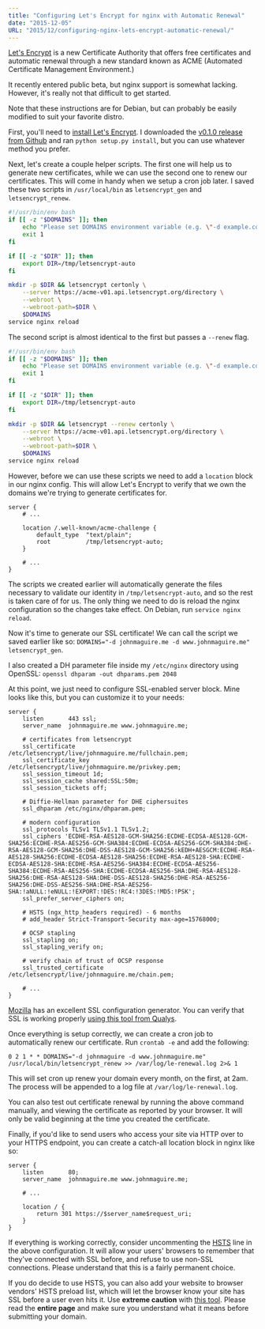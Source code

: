 ```yaml
---
title: "Configuring Let's Encrypt for nginx with Automatic Renewal"
date: "2015-12-05"
URL: "2015/12/configuring-nginx-lets-encrypt-automatic-renewal/"
---
```


[Let's Encrypt](https://letsencrypt.org) is a new Certificate Authority that offers free certificates and automatic renewal through a new standard known as ACME (Automated Certificate Management Environment.)

It recently entered public beta, but nginx support is somewhat lacking. However, it's really not that difficult to get started.

Note that these instructions are for Debian, but can probably be easily modified to suit your favorite distro.

First, you'll need to [install Let's Encrypt](https://letsencrypt.readthedocs.org/en/latest/using.html#installation). I downloaded the [v0.1.0 release from Github](https://github.com/letsencrypt/letsencrypt/releases) and ran `python setup.py install`, but you can use whatever method you prefer.

Next, let's create a couple helper scripts. The first one will help us to generate new certificates, while we can use the second one to renew our certificates. This will come in handy when we setup a cron job later. I saved these two scripts in `/usr/local/bin` as `letsencrypt_gen` and `letsencrypt_renew`.

```bash
#!/usr/bin/env bash
if [[ -z "$DOMAINS" ]]; then
    echo "Please set DOMAINS environment variable (e.g. \"-d example.com -d www.example.com\")"
    exit 1
fi

if [[ -z "$DIR" ]]; then
    export DIR=/tmp/letsencrypt-auto
fi

mkdir -p $DIR && letsencrypt certonly \
    --server https://acme-v01.api.letsencrypt.org/directory \
    --webroot \
    --webroot-path=$DIR \
    $DOMAINS
service nginx reload
```

The second script is almost identical to the first but passes a `--renew` flag.

```bash
#!/usr/bin/env bash
if [[ -z "$DOMAINS" ]]; then
    echo "Please set DOMAINS environment variable (e.g. \"-d example.com -d www.example.com\")"
    exit 1
fi

if [[ -z "$DIR" ]]; then
    export DIR=/tmp/letsencrypt-auto
fi

mkdir -p $DIR && letsencrypt --renew certonly \
    --server https://acme-v01.api.letsencrypt.org/directory \
    --webroot \
    --webroot-path=$DIR \
    $DOMAINS
service nginx reload
```

However, before we can use these scripts we need to add a `location` block in our nginx config. This will allow Let's Encrypt to verify that we own the domains we're trying to generate certificates for.

```
server {
	# ...

	location /.well-known/acme-challenge {
		default_type  "text/plain";
		root          /tmp/letsencrypt-auto;
	}

	# ...
}
```

The scripts we created earlier will automatically generate the files necessary to validate our identity in `/tmp/letsencrypt-auto`, and so the rest is taken care of for us. The only thing we need to do is reload the nginx configuration so the changes take effect. On Debian, run `service nginx reload`.

Now it's time to generate our SSL certificate! We can call the script we saved earlier like so: `DOMAINS="-d johnmaguire.me -d www.johnmaguire.me" letsencrypt_gen`.

I also created a DH parameter file inside my `/etc/nginx` directory using OpenSSL: `openssl dhparam -out dhparams.pem 2048`

At this point, we just need to configure SSL-enabled server block. Mine looks like this, but you can customize it to your needs:

```
server {
	listen       443 ssl;
	server_name  johnmaguire.me www.johnmaguire.me;

	# certificates from letsencrypt
	ssl_certificate      /etc/letsencrypt/live/johnmaguire.me/fullchain.pem;
	ssl_certificate_key  /etc/letsencrypt/live/johnmaguire.me/privkey.pem;
	ssl_session_timeout 1d;
	ssl_session_cache shared:SSL:50m;
	ssl_session_tickets off;

	# Diffie-Hellman parameter for DHE ciphersuites
	ssl_dhparam /etc/nginx/dhparam.pem;

	# modern configuration
	ssl_protocols TLSv1 TLSv1.1 TLSv1.2;
	ssl_ciphers 'ECDHE-RSA-AES128-GCM-SHA256:ECDHE-ECDSA-AES128-GCM-SHA256:ECDHE-RSA-AES256-GCM-SHA384:ECDHE-ECDSA-AES256-GCM-SHA384:DHE-RSA-AES128-GCM-SHA256:DHE-DSS-AES128-GCM-SHA256:kEDH+AESGCM:ECDHE-RSA-AES128-SHA256:ECDHE-ECDSA-AES128-SHA256:ECDHE-RSA-AES128-SHA:ECDHE-ECDSA-AES128-SHA:ECDHE-RSA-AES256-SHA384:ECDHE-ECDSA-AES256-SHA384:ECDHE-RSA-AES256-SHA:ECDHE-ECDSA-AES256-SHA:DHE-RSA-AES128-SHA256:DHE-RSA-AES128-SHA:DHE-DSS-AES128-SHA256:DHE-RSA-AES256-SHA256:DHE-DSS-AES256-SHA:DHE-RSA-AES256-SHA:!aNULL:!eNULL:!EXPORT:!DES:!RC4:!3DES:!MD5:!PSK';
	ssl_prefer_server_ciphers on;

	# HSTS (ngx_http_headers required) - 6 months
	# add_header Strict-Transport-Security max-age=15768000;

	# OCSP stapling
	ssl_stapling on;
	ssl_stapling_verify on;

	# verify chain of trust of OCSP response
	ssl_trusted_certificate /etc/letsencrypt/live/johnmaguire.me/chain.pem;

	# ...
}
```

[Mozilla](https://mozilla.github.io/server-side-tls/ssl-config-generator/) has an excellent SSL configuration generator. You can verify that SSL is working properly [using this tool from Qualys](https://www.ssllabs.com/ssltest/).

Once everything is setup correctly, we can create a cron job to automatically renew our certificate. Run `crontab -e` and add the following:

```
0 2 1 * * DOMAINS="-d johnmaguire -d www.johnmaguire.me" /usr/local/bin/letsencrypt_renew >> /var/log/le-renewal.log 2>& 1
```

This will set cron up renew your domain every month, on the first, at 2am. The process will be appended to a log file at `/var/log/le-renewal.log`.

You can also test out certificate renewal by running the above command manually, and viewing the certificate as reported by your browser. It will only be valid beginning at the time you created the certificate.

Finally, if you'd like to send users who access your site via HTTP over to your HTTPS endpoint, you can create a catch-all location block in nginx like so:

```
server {
	listen       80;
	server_name  johnmaguire.me www.johnmaguire.me;

	# ...

	location / {
		return 301 https://$server_name$request_uri;
	}
}
```

If everything is working correctly, consider uncommenting the [HSTS](https://www.owasp.org/index.php/HTTP_Strict_Transport_Security) line in the above configuration. It will allow your users' browsers to remember that they've connected with SSL before, and refuse to use non-SSL connections. Please understand that this is a fairly permanent choice.

If you do decide to use HSTS, you can also add your website to browser vendors' HSTS preload list, which will let the browser know your site has SSL before a user even hits it. Use **extreme caution** with [this tool](https://hstspreload.appspot.com). Please read the **entire page** and make sure you understand what it means before submitting your domain.
